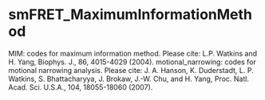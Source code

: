 # smFRET_MaximumInformationMethod
MIM: codes for maximum information method. Please cite: L.P. Watkins and H. Yang, Biophys. J., 86, 4015-4029 (2004).
motional_narrowing: codes for motional narrowing analysis. Please cite: J. A. Hanson, K. Duderstadt, L. P. Watkins, S. Bhattacharyya, J. Brokaw, J.-W. Chu, and H. Yang, Proc. Natl. Acad. Sci. U.S.A., 104, 18055-18060 (2007).
